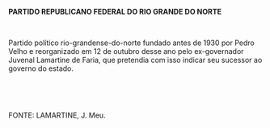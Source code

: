 **PARTIDO REPUBLICANO FEDERAL DO RIO GRANDE DO NORTE**

 

Partido político rio-grandense-do-norte fundado antes de 1930 por Pedro
Velho e reorganizado em 12 de outubro desse ano pelo ex-governador
Juvenal Lamartine de Faria, que pretendia com isso indicar seu sucessor
ao governo do estado.

 

 

FONTE: LAMARTINE, J. Meu.

 
